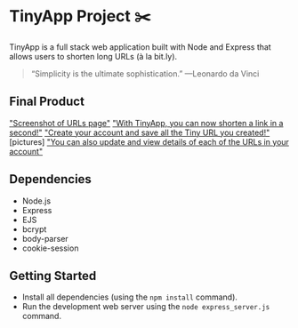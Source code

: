 # TinyApp Project :scissors:

TinyApp is a full stack web application built with Node and Express that allows users to shorten long URLs (à la bit.ly).
> “Simplicity is the ultimate sophistication.” —Leonardo da Vinci

## Final Product
["Screenshot of URLs page"](https://github.com/karen1au/TinyApp/blob/master/docs/index.png)
["With TinyApp, you can now shorten a link in a second!"](https://github.com/karen1au/TinyApp/blob/master/docs/create.png)
["Create your account and save all the Tiny URL you created!"](https://github.com/karen1au/TinyApp/blob/master/docs/list.png)
[pictures]
["You can also update and view details of each of the URLs in your account"](https://github.com/karen1au/TinyApp/blob/master/docs/update.png)

## Dependencies

- Node.js
- Express
- EJS
- bcrypt
- body-parser
- cookie-session

## Getting Started

- Install all dependencies (using the `npm install` command).
- Run the development web server using the `node express_server.js` command.
